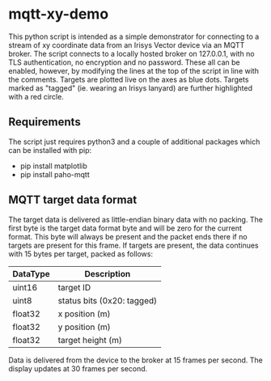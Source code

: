 # mqtt-xy-demo
This python script is intended as a simple demonstrator for connecting to a stream of xy coordinate data from an Irisys Vector device via an MQTT broker. The script connects to a locally hosted broker on 127.0.0.1, with no TLS authentication, no encryption and no password. These all can be enabled, however, by modifying the lines at the top of the script in line with the comments.
Targets are plotted live on the axes as blue dots. Targets marked as "tagged" (ie. wearing an Irisys lanyard) are further highlighted with a red circle.

## Requirements
The script just requires python3 and a couple of additional packages which can be installed with pip:
* pip install matplotlib
* pip install paho-mqtt

## MQTT target data format
The target data is delivered as little-endian binary data with no packing. The first byte is the target data format byte and will be zero for the current format. This byte will always be present and the packet ends there if no targets are present for this frame. If targets are present, the data continues with 15 bytes per target, packed as follows:

| DataType | Description                |
| -------- | -------------------------- |
| uint16   | target ID                  |
| uint8    | status bits (0x20: tagged) |
| float32  | x position (m)             |
| float32  | y position (m)             |
| float32  | target height (m)          |

Data is delivered from the device to the broker at 15 frames per second. The display updates at 30 frames per second.
